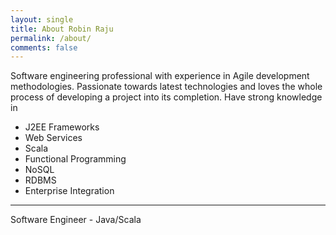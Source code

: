 ```yaml
---
layout: single
title: About Robin Raju
permalink: /about/
comments: false
---
```


Software engineering professional with experience in Agile development methodologies. Passionate towards latest technologies and loves the whole process of developing a project into its completion. 
Have strong knowledge in 
* J2EE Frameworks
* Web Services
* Scala
* Functional Programming
* NoSQL
* RDBMS
* Enterprise Integration


---

Software Engineer - Java/Scala
